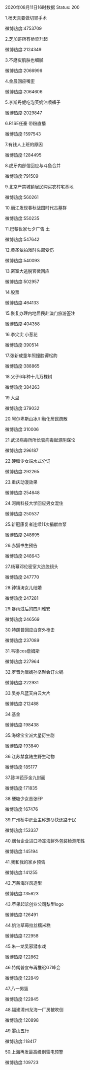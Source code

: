 2020年08月11日16时数据
Status: 200

1.杨天真要做切胃手术

微博热度:4753709

2.芝加哥所有桥梁升起

微博热度:2124349

3.不磨皮肌肤也细腻

微博热度:2066996

4.金晨回应嘴歪

微博热度:2064606

5.李斯丹妮吃泡芙奶油喷裤子

微博热度:2029847

6.R1SE任豪 带粉直播

微博热度:1597543

7.有钱人上班的原因

微博热度:1284495

8.虎牙内部信回应与斗鱼合并

微博热度:791509

9.北京严禁城镇居民购买农村宅基地

微博热度:560261

10.丽江发现春秋战国时代古墓群

微博热度:550235

11.巴黎世家七夕广告 土

微博热度:547642

12.黄圣依拍戏时头部受伤

微博热度:540093

13.密室大逃脱官微回应

微博热度:502957

14.股票

微博热度:464133

15.恢复办理内地居民赴澳门旅游签注

微博热度:404358

16.李尖尖 小葱花

微博热度:390514

17.张新成童年照撞脸谭松韵

微博热度:388865

18.父子6年种十几万棵树

微博热度:384263

19.大盘

微博热度:379032

20.阿尔卑斯山冰川融化居民疏散

微博热度:310006

21.武汉病毒所所长驳病毒起源阴谋论

微博热度:296187

22.硬糖少女端水式分词

微博热度:292265

23.重庆动漫效果

微博热度:254648

24.河南科技大学回应男女混住

微博热度:250537

25.新冠康复者连续11次捐献血浆

微博热度:248695

26.赤狐书生预告

微博热度:248643

27.杨幂邓伦密室大逃脱镜头

微博热度:247770

28.钟镇涛女儿结婚

微博热度:247281

29.暴雨过后的四川雅安

微博热度:246569

30.特朗普回应白宫外枪击

微博热度:237089

31.韦德cos詹姆斯

微博热度:227964

32.罗晋为唐嫣孙坚聚会订火锅

微博热度:222931

33.吴亦凡蓝天白云大片

微博热度:212488

34.基金

微博热度:198438

35.海绵宝宝派大星衍生剧

微博热度:193840

36.江苏禁食陆生野生动物

微博热度:185177

37.陈坤芭莎金九封面

微博热度:171835

38.硬糖少女首张EP

微博热度:167476

39.广州桥中房业主称想尽快还路于民

微博热度:153337

40.烟台企业进口冷冻海鲜外包装检测阳性

微博热度:145194

41.我和我的家乡预告

微博热度:141255

42.万茜海洋风造型

微博热度:135623

43.苹果起诉创业公司梨型logo

微博热度:126491

44.奶油草莓拉丝糯米糕

微博热度:122958

45.朱一龙吴邪潜水戏

微博热度:122862

46.特朗普宣布再推迟G7峰会

微博热度:122849

47.八一男篮

微博热度:122845

48.福建漳州龙海一厂房被吹倒

微博热度:120898

49.雾山五行

微博热度:118417

50.上海再发最高级别雷电预警

微博热度:109723

